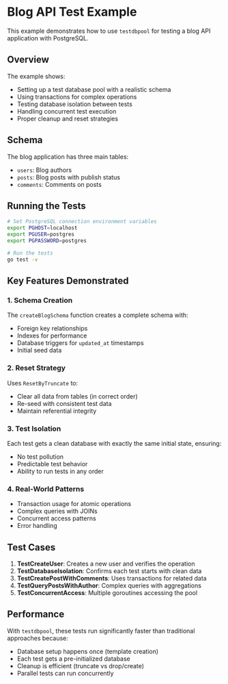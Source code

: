 # Blog API Test Example

This example demonstrates how to use `testdbpool` for testing a blog API application with PostgreSQL.

## Overview

The example shows:
- Setting up a test database pool with a realistic schema
- Using transactions for complex operations
- Testing database isolation between tests
- Handling concurrent test execution
- Proper cleanup and reset strategies

## Schema

The blog application has three main tables:
- `users`: Blog authors
- `posts`: Blog posts with publish status
- `comments`: Comments on posts

## Running the Tests

```bash
# Set PostgreSQL connection environment variables
export PGHOST=localhost
export PGUSER=postgres
export PGPASSWORD=postgres

# Run the tests
go test -v
```

## Key Features Demonstrated

### 1. Schema Creation
The `createBlogSchema` function creates a complete schema with:
- Foreign key relationships
- Indexes for performance
- Database triggers for `updated_at` timestamps
- Initial seed data

### 2. Reset Strategy
Uses `ResetByTruncate` to:
- Clear all data from tables (in correct order)
- Re-seed with consistent test data
- Maintain referential integrity

### 3. Test Isolation
Each test gets a clean database with exactly the same initial state, ensuring:
- No test pollution
- Predictable test behavior
- Ability to run tests in any order

### 4. Real-World Patterns
- Transaction usage for atomic operations
- Complex queries with JOINs
- Concurrent access patterns
- Error handling

## Test Cases

1. **TestCreateUser**: Creates a new user and verifies the operation
2. **TestDatabaseIsolation**: Confirms each test starts with clean data
3. **TestCreatePostWithComments**: Uses transactions for related data
4. **TestQueryPostsWithAuthor**: Complex queries with aggregations
5. **TestConcurrentAccess**: Multiple goroutines accessing the pool

## Performance

With `testdbpool`, these tests run significantly faster than traditional approaches because:
- Database setup happens once (template creation)
- Each test gets a pre-initialized database
- Cleanup is efficient (truncate vs drop/create)
- Parallel tests can run concurrently